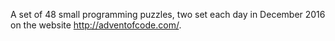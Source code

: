 A set of 48 small programming puzzles, two set each day in December 2016 
on the website http://adventofcode.com/.
